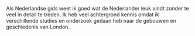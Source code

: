 Als Nederlandse gids weet ik goed wat de Nederlander leuk vindt zonder te veel in
detail te treden. Ik heb veel achtergrond kennis omdat ik verschillende studies en
onderzoek gedaan heb naar de gebouwen en geschiedenis van London.
